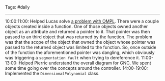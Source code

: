 Tags: #daily

---
10:00:11:00: Helped Lucas solve [a problem with OMPL](https://github.com/Asus-Robotics-and-AI-Center/gnc-dam-c-src/issues/38#issuecomment-2017158529). There were a couple objects created inside a function. One of those objects owned another object as an attribute and returned a pointer to it. That pointer was then passed to an third object that was returned by the function. The problem was that the scope of the object that owned the object whose pointer was passed to the returned object was limited to the function. So, once outside of the function the aforementioned pointer was dangling, which obviously was triggering a `segmentation fault` when trying to dereference it.
11:00-13:00: Helped Pierric understand the overall diagram for GNC. We spent some time going over the concepts around the controller.
14:00-19:00: Implemented the `DimensionalPolynomial` class.
